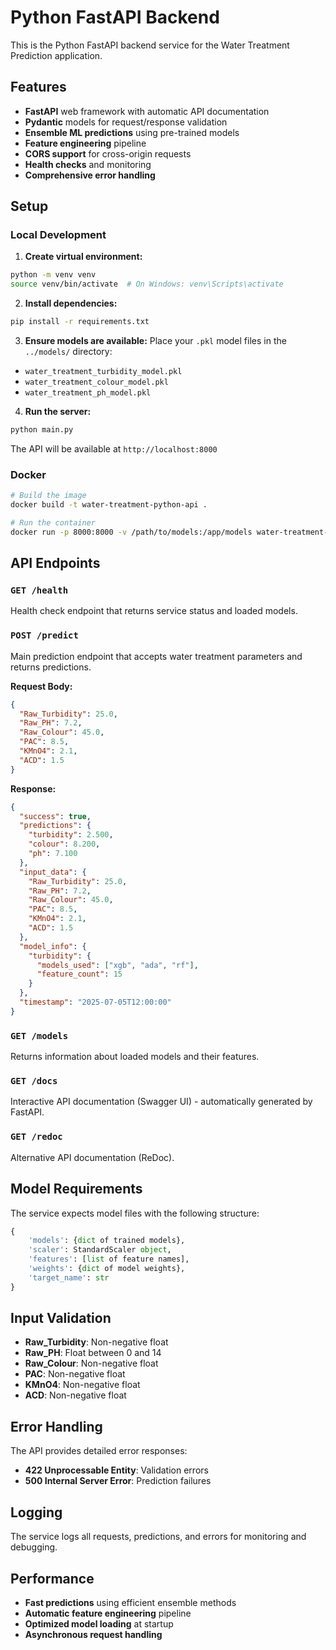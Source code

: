 # Python FastAPI Backend

This is the Python FastAPI backend service for the Water Treatment Prediction application.

## Features

- **FastAPI** web framework with automatic API documentation
- **Pydantic** models for request/response validation
- **Ensemble ML predictions** using pre-trained models
- **Feature engineering** pipeline
- **CORS support** for cross-origin requests
- **Health checks** and monitoring
- **Comprehensive error handling**

## Setup

### Local Development

1. **Create virtual environment:**
```bash
python -m venv venv
source venv/bin/activate  # On Windows: venv\Scripts\activate
```

2. **Install dependencies:**
```bash
pip install -r requirements.txt
```

3. **Ensure models are available:**
Place your `.pkl` model files in the `../models/` directory:
- `water_treatment_turbidity_model.pkl`
- `water_treatment_colour_model.pkl`
- `water_treatment_ph_model.pkl`

4. **Run the server:**
```bash
python main.py
```

The API will be available at `http://localhost:8000`

### Docker

```bash
# Build the image
docker build -t water-treatment-python-api .

# Run the container
docker run -p 8000:8000 -v /path/to/models:/app/models water-treatment-python-api
```

## API Endpoints

### `GET /health`
Health check endpoint that returns service status and loaded models.

### `POST /predict`
Main prediction endpoint that accepts water treatment parameters and returns predictions.

**Request Body:**
```json
{
  "Raw_Turbidity": 25.0,
  "Raw_PH": 7.2,
  "Raw_Colour": 45.0,
  "PAC": 8.5,
  "KMnO4": 2.1,
  "ACD": 1.5
}
```

**Response:**
```json
{
  "success": true,
  "predictions": {
    "turbidity": 2.500,
    "colour": 8.200,
    "ph": 7.100
  },
  "input_data": {
    "Raw_Turbidity": 25.0,
    "Raw_PH": 7.2,
    "Raw_Colour": 45.0,
    "PAC": 8.5,
    "KMnO4": 2.1,
    "ACD": 1.5
  },
  "model_info": {
    "turbidity": {
      "models_used": ["xgb", "ada", "rf"],
      "feature_count": 15
    }
  },
  "timestamp": "2025-07-05T12:00:00"
}
```

### `GET /models`
Returns information about loaded models and their features.

### `GET /docs`
Interactive API documentation (Swagger UI) - automatically generated by FastAPI.

### `GET /redoc`
Alternative API documentation (ReDoc).

## Model Requirements

The service expects model files with the following structure:
```python
{
    'models': {dict of trained models},
    'scaler': StandardScaler object,
    'features': [list of feature names],
    'weights': {dict of model weights},
    'target_name': str
}
```

## Input Validation

- **Raw_Turbidity**: Non-negative float
- **Raw_PH**: Float between 0 and 14
- **Raw_Colour**: Non-negative float
- **PAC**: Non-negative float
- **KMnO4**: Non-negative float
- **ACD**: Non-negative float

## Error Handling

The API provides detailed error responses:
- **422 Unprocessable Entity**: Validation errors
- **500 Internal Server Error**: Prediction failures

## Logging

The service logs all requests, predictions, and errors for monitoring and debugging.

## Performance

- **Fast predictions** using efficient ensemble methods
- **Automatic feature engineering** pipeline
- **Optimized model loading** at startup
- **Asynchronous request handling**
